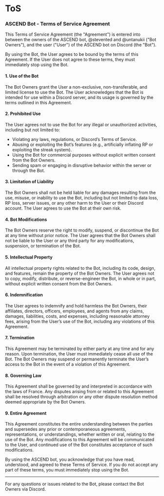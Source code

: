 # ToS

### ASCEND Bot - Terms of Service Agreement

This Terms of Service Agreement (the "Agreement") is entered into between the owners of the ASCEND bot, @stevented and @untanukii ("Bot Owners"), and the user ("User") of the ASCEND bot on Discord (the "Bot").

By using the Bot, the User agrees to be bound by the terms of this Agreement. If the User does not agree to these terms, they must immediately stop using the Bot.

#### 1. Use of the Bot

The Bot Owners grant the User a non-exclusive, non-transferable, and limited license to use the Bot. The User acknowledges that the Bot is intended for use within a Discord server, and its usage is governed by the terms outlined in this Agreement.

#### 2. Prohibited Use

The User agrees not to use the Bot for any illegal or unauthorized activities, including but not limited to:

* Violating any laws, regulations, or Discord’s Terms of Service.
* Abusing or exploiting the Bot’s features (e.g., artificially inflating RP or exploiting the streak system).
* Using the Bot for commercial purposes without explicit written consent from the Bot Owners.
* Sending spam or engaging in disruptive behavior within the server or through the Bot.

#### 3. Limitation of Liability

The Bot Owners shall not be held liable for any damages resulting from the use, misuse, or inability to use the Bot, including but not limited to data loss, RP loss, server issues, or any other harm to the User or their Discord account. The User agrees to use the Bot at their own risk.

#### 4. Bot Modifications

The Bot Owners reserve the right to modify, suspend, or discontinue the Bot at any time without prior notice. The User agrees that the Bot Owners shall not be liable to the User or any third party for any modifications, suspension, or termination of the Bot.

#### 5. Intellectual Property

All intellectual property rights related to the Bot, including its code, design, and features, remain the property of the Bot Owners. The User agrees not to copy, modify, distribute, or reverse-engineer the Bot, in whole or in part, without explicit written consent from the Bot Owners.

#### 6. Indemnification

The User agrees to indemnify and hold harmless the Bot Owners, their affiliates, directors, officers, employees, and agents from any claims, damages, liabilities, costs, and expenses, including reasonable attorney fees, arising from the User’s use of the Bot, including any violations of this Agreement.

#### 7. Termination

This Agreement may be terminated by either party at any time and for any reason. Upon termination, the User must immediately cease all use of the Bot. The Bot Owners may suspend or permanently terminate the User’s access to the Bot in the event of a violation of this Agreement.

#### 8. Governing Law

This Agreement shall be governed by and interpreted in accordance with the laws of France. Any disputes arising from or related to this Agreement shall be resolved through arbitration or any other dispute resolution method deemed appropriate by the Bot Owners.

#### 9. Entire Agreement

This Agreement constitutes the entire understanding between the parties and supersedes any prior or contemporaneous agreements, representations, or understandings, whether written or oral, relating to the use of the Bot. Any modifications to this Agreement will be communicated to the User, and continued use of the Bot constitutes acceptance of such modifications.

By using the ASCEND bot, you acknowledge that you have read, understood, and agreed to these Terms of Service. If you do not accept any part of these terms, you must immediately stop using the Bot.

***

For any questions or issues related to the Bot, please contact the Bot Owners via Discord.
